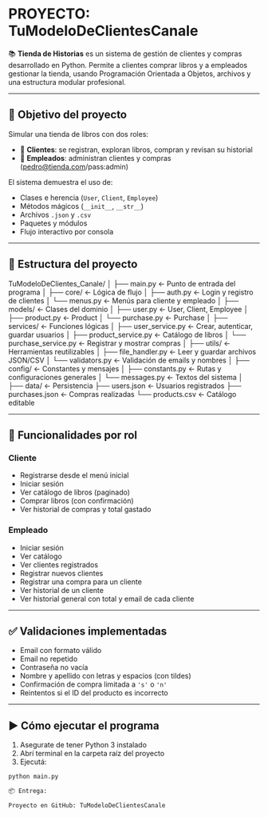 # PROYECTO: TuModeloDeClientesCanale

📚 **Tienda de Historias** es un sistema de gestión de clientes y compras desarrollado en Python. Permite a clientes comprar libros y a empleados gestionar la tienda, usando Programación Orientada a Objetos, archivos y una estructura modular profesional.

---

## 🎯 Objetivo del proyecto

Simular una tienda de libros con dos roles:
- 👤 **Clientes**: se registran, exploran libros, compran y revisan su historial
- 💼 **Empleados**: administran clientes y compras (pedro@tienda.com/pass:admin) 

El sistema demuestra el uso de:
- Clases e herencia (`User`, `Client`, `Employee`)
- Métodos mágicos (`__init__`, `__str__`)
- Archivos `.json` y `.csv`
- Paquetes y módulos
- Flujo interactivo por consola

---

## 🧩 Estructura del proyecto

TuModeloDeClientes_Canale/
│
├── main.py ← Punto de entrada del programa
│
├── core/ ← Lógica de flujo
│ ├── auth.py ← Login y registro de clientes
│ └── menus.py ← Menús para cliente y empleado
│
├── models/ ← Clases del dominio
│ ├── user.py ← User, Client, Employee
│ ├── product.py ← Product
│ └── purchase.py ← Purchase
│
├── services/ ← Funciones lógicas
│ ├── user_service.py ← Crear, autenticar, guardar usuarios
│ ├── product_service.py ← Catálogo de libros
│ └── purchase_service.py ← Registrar y mostrar compras
│
├── utils/ ← Herramientas reutilizables
│ ├── file_handler.py ← Leer y guardar archivos JSON/CSV
│ └── validators.py ← Validación de emails y nombres
│
├── config/ ← Constantes y mensajes
│ ├── constants.py ← Rutas y configuraciones generales
│ └── messages.py ← Textos del sistema
│
├── data/ ← Persistencia
  ├── users.json ← Usuarios registrados
  ├── purchases.json ← Compras realizadas
  └── products.csv ← Catálogo editable

---

## 👤 Funcionalidades por rol

### Cliente
- Registrarse desde el menú inicial
- Iniciar sesión
- Ver catálogo de libros (paginado)
- Comprar libros (con confirmación)
- Ver historial de compras y total gastado

### Empleado
- Iniciar sesión
- Ver catálogo
- Ver clientes registrados
- Registrar nuevos clientes
- Registrar una compra para un cliente
- Ver historial de un cliente
- Ver historial general con total y email de cada cliente

---

## ✅ Validaciones implementadas

- Email con formato válido
- Email no repetido
- Contraseña no vacía
- Nombre y apellido con letras y espacios (con tildes)
- Confirmación de compra limitada a `'s'` o `'n'`
- Reintentos si el ID del producto es incorrecto

---

## ▶️ Cómo ejecutar el programa

1. Asegurate de tener Python 3 instalado
2. Abrí terminal en la carpeta raíz del proyecto
3. Ejecutá:

```bash
python main.py

📦 Entrega:

Proyecto en GitHub: TuModeloDeClientesCanale
